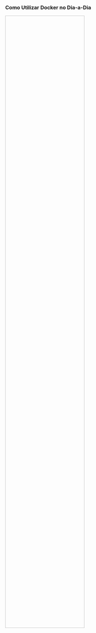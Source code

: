 ### Como Utilizar Docker no Dia-a-Dia

<img data-src="images/docker_logo.png" style="width:50%;height:50%">